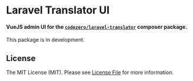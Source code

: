 # Laravel Translator UI

#### VueJS admin UI for the [`codezero/laravel-translator`](https://github.com/codezero-be/laravel-translator) composer package.

This package is in development.

## License

The MIT License (MIT). Please see [License File](LICENSE.md) for more information.

